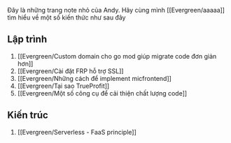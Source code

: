 Đây là những trang note nhỏ của Andy. Hãy cùng mình [[Evergreen/aaaaa]] tìm hiểu về một số kiến thức như sau đây

## Lập trình

1. [[Evergreen/Custom domain cho go mod giúp migrate code đơn giản hơn]]
2. [[Evergreen/Cài đặt FRP hỗ trợ SSL]]
3. [[Evergreen/Những cách để implement micfrontend]]
4. [[Evergreen/Tại sao TrueProfit]]
5. [[Evergreen/Một số công cụ để cải thiện chất lượng code]]

## Kiến trúc

1. [[Evergreen/Serverless - FaaS principle]]
